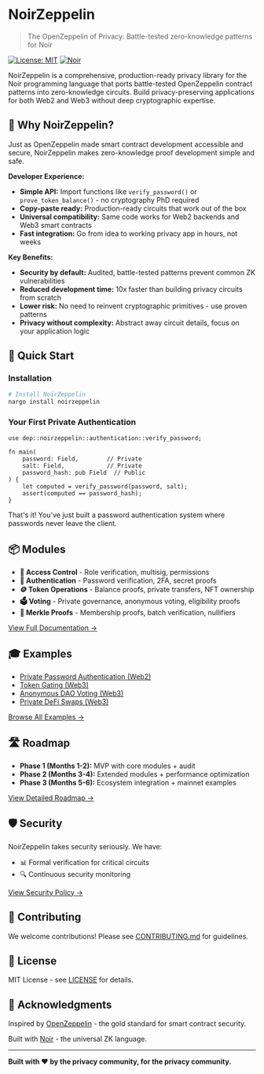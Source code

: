 # NoirZeppelin

> The OpenZeppelin of Privacy: Battle-tested zero-knowledge patterns for Noir

[![License: MIT](https://img.shields.io/badge/License-MIT-yellow.svg)](https://opensource.org/licenses/MIT)
[![Noir](https://img.shields.io/badge/Noir-1.0.0--beta.12-purple.svg)](https://noir-lang.org/)

NoirZeppelin is a comprehensive, production-ready privacy library for the Noir programming language that ports battle-tested OpenZeppelin contract patterns into zero-knowledge circuits. Build privacy-preserving applications for both Web2 and Web3 without deep cryptographic expertise.

## 🎯 Why NoirZeppelin?

Just as OpenZeppelin made smart contract development accessible and secure, NoirZeppelin makes zero-knowledge proof development simple and safe.

**Developer Experience:**
- **Simple API:** Import functions like `verify_password()` or `prove_token_balance()` - no cryptography PhD required
- **Copy-paste ready:** Production-ready circuits that work out of the box
- **Universal compatibility:** Same code works for Web2 backends and Web3 smart contracts
- **Fast integration:** Go from idea to working privacy app in hours, not weeks

**Key Benefits:**
- **Security by default:** Audited, battle-tested patterns prevent common ZK vulnerabilities
- **Reduced development time:** 10x faster than building privacy circuits from scratch
- **Lower risk:** No need to reinvent cryptographic primitives - use proven patterns
- **Privacy without complexity:** Abstract away circuit details, focus on your application logic

## 🚀 Quick Start

### Installation
```bash
# Install NoirZeppelin
nargo install noirzeppelin
```

### Your First Private Authentication
```noir
use dep::noirzeppelin::authentication::verify_password;

fn main(
    password: Field,        // Private
    salt: Field,            // Private
    password_hash: pub Field  // Public
) {
    let computed = verify_password(password, salt);
    assert(computed == password_hash);
}
```

That's it! You've just built a password authentication system where passwords never leave the client.

## 📦 Modules

- **🔐 Access Control** - Role verification, multisig, permissions
- **🔑 Authentication** - Password verification, 2FA, secret proofs
- **🪙 Token Operations** - Balance proofs, private transfers, NFT ownership
- **🗳️ Voting** - Private governance, anonymous voting, eligibility proofs
- **🌲 Merkle Proofs** - Membership proofs, batch verification, nullifiers

[View Full Documentation →](./docs)

## 🎓 Examples

- [Private Password Authentication (Web2)](./examples/web2/private-auth)
- [Token Gating (Web3)](./examples/web3/token-gating)
- [Anonymous DAO Voting (Web3)](./examples/web3/private-voting)
- [Private DeFi Swaps (Web3)](./examples/web3/private-defi)

[Browse All Examples →](./examples)

## 🛣️ Roadmap

- **Phase 1 (Months 1-2):** MVP with core modules + audit
- **Phase 2 (Months 3-4):** Extended modules + performance optimization
- **Phase 3 (Months 5-6):** Ecosystem integration + mainnet examples

[View Detailed Roadmap →](./docs/ROADMAP.md)

## 🛡️ Security

NoirZeppelin takes security seriously. We have:


- 📊 Formal verification for critical circuits
- 🔍 Continuous security monitoring

[View Security Policy →](./SECURITY.md)

## 🤝 Contributing

We welcome contributions! Please see [CONTRIBUTING.md](./CONTRIBUTING.md) for guidelines.

## 📄 License

MIT License - see [LICENSE](./LICENSE) for details.

## 🙏 Acknowledgments

Inspired by [OpenZeppelin](https://openzeppelin.com/) - the gold standard for smart contract security.

Built with [Noir](https://noir-lang.org/) - the universal ZK language.

---

**Built with ❤️ by the privacy community, for the privacy community.**